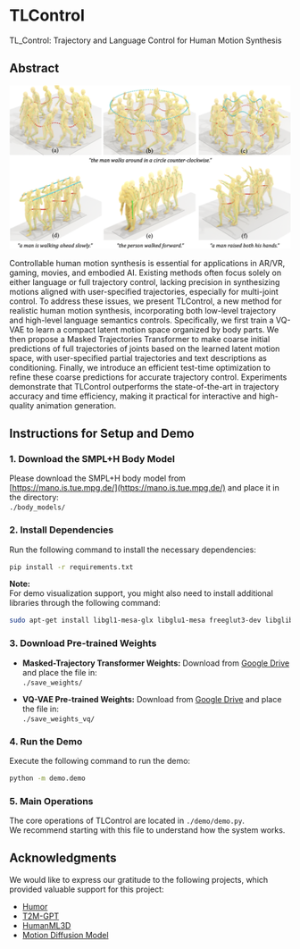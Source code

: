 # TLControl
TL_Control: Trajectory and Language Control for Human Motion Synthesis

## Abstract
![TLControl Teaser](assets/TLControl_Teaser.png)

Controllable human motion synthesis is essential for applications in AR/VR, gaming, movies, and embodied AI. Existing methods often focus solely on either language or full trajectory control, lacking precision in synthesizing motions aligned with user-specified trajectories, especially for multi-joint control. To address these issues, we present TLControl, a new method for realistic human motion synthesis, incorporating both low-level trajectory and high-level language semantics controls. Specifically, we first train a VQ-VAE to learn a compact latent motion space organized by body parts. We then propose a Masked Trajectories Transformer to make coarse initial predictions of full trajectories of joints based on the learned latent motion space, with user-specified partial trajectories and text descriptions as conditioning. Finally, we introduce an efficient test-time optimization to refine these coarse predictions for accurate trajectory control. Experiments demonstrate that TLControl outperforms the state-of-the-art in trajectory accuracy and time efficiency, making it practical for interactive and high-quality animation generation.

## Instructions for Setup and Demo

### 1. Download the SMPL+H Body Model  
Please download the SMPL+H body model from [https://mano.is.tue.mpg.de/](https://mano.is.tue.mpg.de/) and place it in the directory:  
`./body_models/`

### 2. Install Dependencies  
Run the following command to install the necessary dependencies:  
```bash
pip install -r requirements.txt
```

**Note:**  
For demo visualization support, you might also need to install additional libraries through the following command:  
```bash
sudo apt-get install libgl1-mesa-glx libglu1-mesa freeglut3-dev libglib2.0-dev libgl1-mesa-dri libosmesa6-dev
```

### 3. Download Pre-trained Weights  
- **Masked-Trajectory Transformer Weights:** Download from [Google Drive](https://drive.google.com/drive/folders/1YXW33VmX9_QVoKxOl4xkUX4rVhFGVvYc?usp=sharing) and place the file in:  
  `./save_weights/`
  
- **VQ-VAE Pre-trained Weights:** Download from [Google Drive](https://drive.google.com/drive/folders/1DX1CxGDLYzVblMJaAV81TNXOeRr7m9LE?usp=sharing) and place the file in:  
  `./save_weights_vq/`

### 4. Run the Demo  
Execute the following command to run the demo:  
```bash
python -m demo.demo
```

### 5. Main Operations  
The core operations of TLControl are located in `./demo/demo.py`.  
We recommend starting with this file to understand how the system works.

## Acknowledgments
We would like to express our gratitude to the following projects, which provided valuable support for this project:

- [Humor](https://github.com/davrempe/humor)
- [T2M-GPT](https://github.com/Mael-zys/T2M-GPT)
- [HumanML3D](https://github.com/EricGuo5513/HumanML3D)
- [Motion Diffusion Model](https://github.com/GuyTevet/motion-diffusion-model)